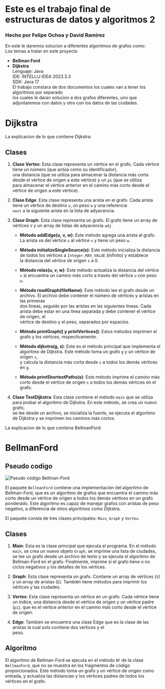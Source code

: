 # Este es el trabajo final de estructuras de datos y algoritmos 2  <br>
### Hecho por Felipe Ochoa y David Ramirez <br>
En este le daremos solucion a diferentes algoritmos de grafos como: <br>
Los temas a tratar en este proyecto
- **Bellman Ford** <br>
- **Dijkstra** <br>
Lenguaje: Java <br>
IDE: INTELLIJ IDEA 2023.3.3 <br>
SDK: Java 17 <br>
El trabajo constara de dos documentos los cuales van a tener los algoritmos por separado <br>
los cuales le daran solucion a dos grafos diferentes, uno que adjuntaremos con datos y otro con los datos de las ciudades. <br>
# Dijkstra
La explicacion de lo que contiene Dijkstra: <br>

## Clases

1. **Clase Vertex**: Esta clase representa un vértice en el grafo. Cada vértice tiene un número (que actúa como su identificador), <br>
una distancia (que se utiliza para almacenar la distancia más corta desde el vértice de origen a este vértice) y un `pi` (que se utiliza <br>
para almacenar el vértice anterior en el camino más corto desde el vértice de origen a este vértice).

2. **Clase Edge**: Esta clase representa una arista en el grafo. Cada arista tiene un vértice de destino `v`, un peso `w` y una referencia <br>
`next` a la siguiente arista en la lista de adyacencia.

3. **Clase Graph**: Esta clase representa un grafo. El grafo tiene un array de vértices `V` y un array de listas de adyacencia `adj`.

   - **Método addEdge(u, v, w)**: Este método agrega una arista al grafo. La arista va del vértice `u` al vértice `v` y tiene un peso `w`.

   - **Método initializeSingleSource(s)**: Este método inicializa la distancia de todos los vértices a `Integer.MAX_VALUE` (infinito) y establece <br>
      la distancia del vértice de origen `s` a 0.

   - **Método relax(u, v, w)**: Este método actualiza la distancia del vértice `v` si encuentra un camino más corto a través del vértice `u` con peso `w`.

   - **Método readGraph(fileName)**: Este método lee el grafo desde un archivo. El archivo debe contener el número de vértices y aristas en las primeras <br>
      dos líneas, seguido por las aristas en las siguientes líneas. Cada arista debe estar en una línea separada y debe contener el vértice de origen, el <br>
      vértice de destino y el peso, separados por espacios.

   - **Método printGraph() y printVertices()**: Estos métodos imprimen el grafo y los vértices, respectivamente.

   - **Método dijkstra(g, s)**: Este es el método principal que implementa el algoritmo de Dijkstra. Este método toma un grafo `g` y un vértice de origen `s`, <br>
      y calcula la distancia más corta desde `s` a todos los demás vértices en `g`.

   - **Método printShortestPaths(s)**: Este método imprime el camino más corto desde el vértice de origen `s` a todos los demás vértices en el grafo.

4. **Clase TestDijkstra**: Esta clase contiene el método `main` que se utiliza para probar el algoritmo de Dijkstra. En este método, se crea un nuevo grafo, <br>
   se lee desde un archivo, se inicializa la fuente, se ejecuta el algoritmo de Dijkstra y se imprimen los caminos más cortos.

La explicacion de lo que contiene BellmanFord: <br>
# BellmanFord

## Pseudo codigo
![Pseudo código Bellman-Ford]([https://github.com/tu_usuario/tu_repositorio/raw/main/assets/Bellman-Ford.png](https://github.com/FelipeOchoaL/Graph_Algorithms-repo/blob/main/Pseudo%20codigo%20Bellman-Ford.png?raw=true))


El paquete `BellmanFord` contiene una implementación del algoritmo de Bellman-Ford, que es un algoritmo de grafos que encuentra el camino más corto desde un vértice de origen a todos los demás vértices en un grafo ponderado. Este algoritmo es capaz de manejar grafos con aristas de peso negativo, a diferencia de otros algoritmos como Dijkstra.

El paquete consta de tres clases principales: `Main`, `Graph` y `Vertex`.

## Clases

1. **Main**: Esta es la clase principal que ejecuta el programa. En el método `main`, se crea un nuevo objeto `Graph`, se imprime una lista de ciudades, se lee un grafo desde un archivo de texto y se ejecuta el algoritmo de Bellman-Ford en el grafo. Finalmente, imprime si el grafo tiene o no ciclos negativos y los detalles de los vértices.

2. **Graph**: Esta clase representa un grafo. Contiene un array de vértices (`V`) y un array de aristas (`E`). También tiene métodos para imprimir los vértices y las ciudades.

3. **Vertex**: Esta clase representa un vértice en un grafo. Cada vértice tiene un índice, una distancia desde el vértice de origen y un vértice padre (`pi`), que es el vértice anterior en el camino más corto desde el vértice de origen.
4. **Edge**: Tambien se encuentra una clase Edge que es la clase de las aristas la cual solo contiene dos vertices y el  
 peso.

## Algoritmo

El algoritmo de Bellman-Ford se ejecuta en el método `BF` de la clase `BellmanFord`, que no se muestra en los fragmentos de código proporcionados. Este método toma un grafo y un vértice de origen como entrada, y actualiza las distancias y los vértices padres de todos los vértices en el grafo. <br>


